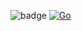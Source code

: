 ![badge](https://img.shields.io/endpoint?url=https://gist.githubusercontent.com/davidvanlaatum/b032fdbcc184230e899558be5c7770a7/raw/coverage.json)
[![Go](https://github.com/davidvanlaatum/dvgoca/actions/workflows/go.yml/badge.svg)](https://github.com/davidvanlaatum/dvgoca/actions/workflows/go.yml)
